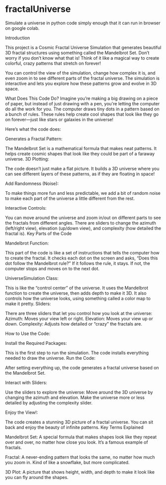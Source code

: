 # fractalUniverse
Simulate a universe in python code simply enough that it can run in browser on google colab. 

Introduction

This project is a Cosmic Fractal Universe Simulation that generates beautiful 3D fractal structures using something called the Mandelbrot Set. Don’t worry if you don’t know what that is! Think of it like a magical way to create colorful, crazy patterns that stretch on forever!

You can control the view of the simulation, change how complex it is, and even zoom in to see different parts of the fractal universe. The simulation is interactive and lets you explore how these patterns grow and evolve in 3D space.

What Does This Code Do?
Imagine you’re making a big drawing on a piece of paper, but instead of just drawing with a pen, you're letting the computer do all the work for you. The computer draws tiny dots in a pattern based on a bunch of rules. These rules help create cool shapes that look like they go on forever—just like stars or galaxies in the universe!

Here’s what the code does:

Generates a Fractal Pattern:

The Mandelbrot Set is a mathematical formula that makes neat patterns. It helps create cosmic shapes that look like they could be part of a faraway universe.
3D Plotting:

The code doesn’t just make a flat picture. It builds a 3D universe where you can see different layers of these patterns, as if they are floating in space!

Add Randomness (Noise):

To make things more fun and less predictable, we add a bit of random noise to make each part of the universe a little different from the rest.

Interactive Controls:

You can move around the universe and zoom in/out on different parts to see the fractals from different angles.
There are sliders to change the azimuth (left/right view), elevation (up/down view), and complexity (how detailed the fractal is).
Key Parts of the Code

Mandelbrot Function:

This part of the code is like a set of instructions that tells the computer how to create the fractal. It checks each dot on the screen and asks, “Does this dot follow the Mandelbrot rule?”
If it follows the rule, it stays. If not, the computer stops and moves on to the next dot.

UniverseSimulation Class:

This is like the “control center” of the universe. It uses the Mandelbrot function to create the universe, then adds depth to make it 3D.
It also controls how the universe looks, using something called a color map to make it pretty.
Sliders:

There are three sliders that let you control how you look at the universe:
Azimuth: Moves your view left or right.
Elevation: Moves your view up or down.
Complexity: Adjusts how detailed or “crazy” the fractals are.

How to Use the Code:

Install the Required Packages:

This is the first step to run the simulation. The code installs everything needed to draw the universe.
Run the Code:

After setting everything up, the code generates a fractal universe based on the Mandelbrot Set.

Interact with Sliders:

Use the sliders to explore the universe:
Move around the 3D universe by changing the azimuth and elevation.
Make the universe more or less detailed by adjusting the complexity slider.

Enjoy the View!:

The code creates a stunning 3D picture of a fractal universe. You can sit back and enjoy the beauty of infinite patterns.
Key Terms Explained

Mandelbrot Set: A special formula that makes shapes look like they repeat over and over, no matter how close you look. It’s a famous example of fractals.

Fractal: A never-ending pattern that looks the same, no matter how much you zoom in. Kind of like a snowflake, but more complicated.

3D Plot: A picture that shows height, width, and depth to make it look like you can fly around the shapes.
